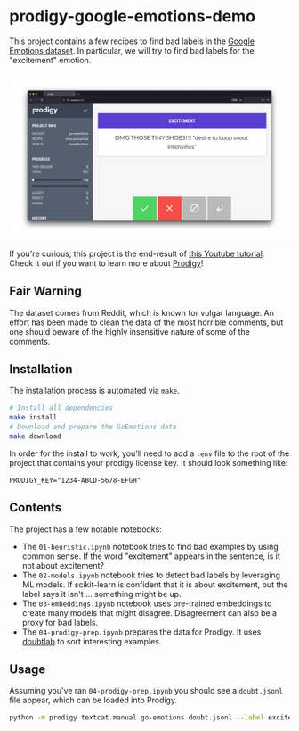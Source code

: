 # prodigy-google-emotions-demo

This project contains a few recipes to find bad labels in the [Google Emotions dataset](https://github.com/google-research/google-research/tree/master/goemotions). In particular, we will try to find bad labels for the "excitement" emotion.

![](demo.png)

If you're curious, this project is the end-result of [this Youtube tutorial](https://youtu.be/khZ5-AN-n2Y). Check it out if you want to learn more about [Prodigy](https://prodi.gy)!

## Fair Warning 

The dataset comes from Reddit, which is known for vulgar language. An effort
has been made to clean the data of the most horrible comments, but one should
beware of the highly insensitive nature of some of the comments. 

## Installation 

The installation process is automated via `make`.

```bash
# Install all dependencies
make install
# Download and prepare the GoEmotions data
make download
```

In order for the install to work, you'll need to
add a `.env` file to the root of the project that
contains your prodigy license key. It should look
something like:

```
PRODIGY_KEY="1234-ABCD-5678-EFGH"
```

## Contents 

The project has a few notable notebooks: 

- The `01-heuristic.ipynb` notebook tries to find bad examples by using common sense. If the word "excitement" appears in the sentence, is it not about excitement? 
- The `02-models.ipynb` notebook tries to detect bad labels by leveraging ML models. If scikit-learn is confident that it is about excitement, but the label says it isn't ... something might be up. 
- The `03-embeddings.ipynb` notebook uses pre-trained embeddings to create many models that might disagree. Disagreement can also be a proxy for bad labels.
- The `04-prodigy-prep.ipynb` prepares the data for Prodigy. It uses [doubtlab](https://github.com/koaning/doubtlab) to sort interesting examples.

## Usage

Assuming you've ran `04-prodigy-prep.ipynb` you should see a 
`doubt.jsonl` file appear, which can be loaded into Prodigy.

```bash
python -m prodigy textcat.manual go-emotions doubt.jsonl --label excitement
```
